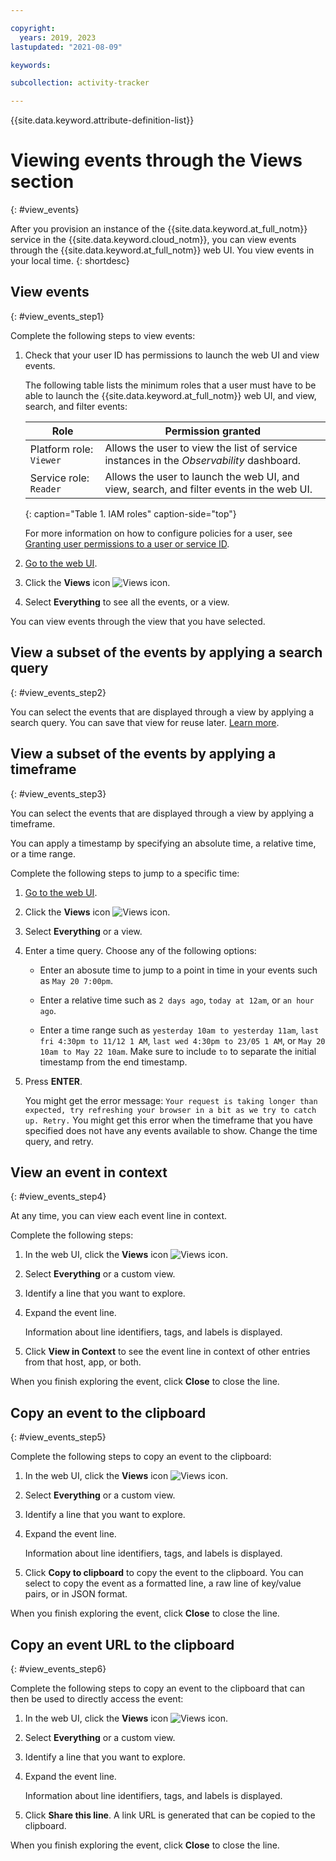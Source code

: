 ```yaml
---

copyright:
  years: 2019, 2023
lastupdated: "2021-08-09"

keywords:

subcollection: activity-tracker

---
```


{{site.data.keyword.attribute-definition-list}}


# Viewing events through the Views section
{: #view_events}

After you provision an instance of the {{site.data.keyword.at_full_notm}} service in the {{site.data.keyword.cloud_notm}}, you can view events through the {{site.data.keyword.at_full_notm}} web UI. You view events in your local time.
{: shortdesc}



## View events
{: #view_events_step1}

Complete the following steps to view events:

1. Check that your user ID has permissions to launch the web UI and view events.

    The following table lists the minimum roles that a user must have to be able to launch the {{site.data.keyword.at_full_notm}} web UI, and view, search, and filter events:

    | Role                    | Permission granted                                                                       |
    |-------------------------|------------------------------------------------------------------------------------------|
    | Platform role: `Viewer` | Allows the user to view the list of service instances in the *Observability* dashboard.  |
    | Service role: `Reader`  | Allows the user to launch the web UI, and view, search, and filter events in the web UI. |
    {: caption="Table 1. IAM roles" caption-side="top"}

    For more information on how to configure policies for a user, see [Granting user permissions to a user or service ID](/docs/services/activity-tracker?topic=activity-tracker-iam_view_events#iam_view_events).

2. [Go to the web UI](/docs/services/activity-tracker?topic=activity-tracker-launch#launch).

3. Click the **Views** icon ![Views icon](images/views.png "Views icon").

4. Select **Everything** to see all the events, or a view.

You can view events through the view that you have selected.



## View a subset of the events by applying a search query
{: #view_events_step2}

You can select the events that are displayed through a view by applying a search query. You can save that view for reuse later. [Learn more](/docs/services/activity-tracker?topic=activity-tracker-views#views_step2).




## View a subset of the events by applying a timeframe
{: #view_events_step3}

You can select the events that are displayed through a view by applying a timeframe.

You can apply a timestamp by specifying an absolute time, a relative time, or a time range.

Complete the following steps to jump to a specific time:
1. [Go to the web UI](/docs/services/activity-tracker?topic=activity-tracker-launch#launch).
2. Click the **Views** icon ![Views icon](images/views.png "Views icon").
3. Select **Everything** or a view.
4. Enter a time query. Choose any of the following options:

    * Enter an abosute time to jump to a point in time in your events such as `May 20 7:00pm`.

    * Enter a relative time such as `2 days ago`, `today at 12am`, or `an hour ago`.

    * Enter a time range such as `yesterday 10am to yesterday 11am`, `last fri 4:30pm to 11/12 1 AM`, `last wed 4:30pm to 23/05 1 AM`, or `May 20 10am to May 22 10am`. Make sure to include `to` to separate the initial timestamp from the end timestamp.

5. Press **ENTER**.

    You might get the error message: `Your request is taking longer than expected, try refreshing your browser in a bit as we try to catch up. Retry.` You might get this error when the timeframe that you have specified does not have any events available to show. Change the time query, and retry.



## View an event in context
{: #view_events_step4}

At any time, you can view each event line in context.

Complete the following steps:

1. In the web UI, click the **Views** icon ![Views icon](images/views.png "Views icon").
2. Select **Everything** or a custom view.
3. Identify a line that you want to explore.
4. Expand the event line.

    Information about line identifiers, tags, and labels is displayed.

5. Click **View in Context** to see the event line in context of other entries from that host, app, or both.

When you finish exploring the event, click **Close** to close the line.

## Copy an event to the clipboard
{: #view_events_step5}


Complete the following steps to copy an event to the clipboard:

1. In the web UI, click the **Views** icon ![Views icon](images/views.png "Views icon").
2. Select **Everything** or a custom view.
3. Identify a line that you want to explore.
4. Expand the event line.

    Information about line identifiers, tags, and labels is displayed.

5. Click **Copy to clipboard** to copy the event to the clipboard.  You can select to copy the event as a formatted line, a raw line of key/value pairs, or in JSON format.

When you finish exploring the event, click **Close** to close the line.

## Copy an event URL to the clipboard
{: #view_events_step6}


Complete the following steps to copy an event to the clipboard that can then be used to directly access the event:

1. In the web UI, click the **Views** icon ![Views icon](images/views.png "Views icon").
2. Select **Everything** or a custom view.
3. Identify a line that you want to explore.
4. Expand the event line.

    Information about line identifiers, tags, and labels is displayed.

5. Click **Share this line**.  A link URL is generated that can be copied to the clipboard.

When you finish exploring the event, click **Close** to close the line.
